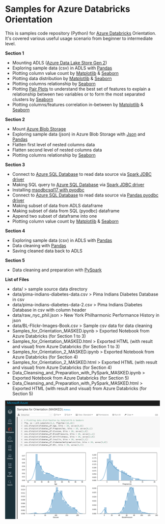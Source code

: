 # Samples for Azure Databricks Orientation

This is samples code repository (Python) for [Azure Databricks](https://docs.microsoft.com/en-us/azure/databricks/scenarios/what-is-azure-databricks) Orientation. It's covered various useful usage scenario from beginner to intermediate level.

**Section 1**
* Mounting ADLS ([Azure Data Lake Store Gen 2](https://docs.microsoft.com/en-us/azure/storage/blobs/data-lake-storage-introduction))
* Exploring sample data (csv) in ADLS with [Pandas](https://pandas.pydata.org/)
* Plotting column value count by [Matplotlib](https://matplotlib.org/) & [Seaborn](https://seaborn.pydata.org/)
* Plotting data distribution by [Matplotlib](https://matplotlib.org/) & [Seaborn](https://seaborn.pydata.org/)
* Plotting columns relationship by [Seaborn](https://seaborn.pydata.org/)
* Plotting [Pair Plots](https://seaborn.pydata.org/generated/seaborn.pairplot.html) to understand the best set of features to explain a relationship between two variables or to form the most separated clusters by [Seaborn](https://seaborn.pydata.org/)
* Plotting columns/features correlation in-between by [Matplotlib](https://matplotlib.org/) & [Seaborn](https://seaborn.pydata.org/)

**Section 2**
* Mount [Azure Blob Storage](https://docs.microsoft.com/en-us/azure/storage/blobs/storage-blobs-introduction)
* Exploring sample data (json) in Azure Blob Storage with [Json](https://docs.python.org/3/library/json.html) and [Pandas](https://pandas.pydata.org/)
* Flatten first level of nested columns data
* Flatten second level of nested columns data
* Plotting columns relationship by [Seaborn](https://seaborn.pydata.org/)

**Section 3**
* Connect to [Azure SQL Database](https://docs.microsoft.com/en-us/azure/azure-sql/database/sql-database-paas-overview) to read data source via [Spark JDBC driver](https://docs.microsoft.com/en-us/azure/databricks/data/data-sources/sql-databases#python-example)
* Making SQL query to [Azure SQL Database](https://docs.microsoft.com/en-us/azure/azure-sql/database/sql-database-paas-overview) via [Spark JDBC driver](https://docs.microsoft.com/en-us/azure/databricks/data/data-sources/sql-databases#python-example)
* Installing [msodbcsql17 with pyodbc](https://docs.microsoft.com/en-us/sql/connect/python/pyodbc/python-sql-driver-pyodbc?view=sql-server-ver15)
* Connect to [Azure SQL Database](https://docs.microsoft.com/en-us/azure/azure-sql/database/sql-database-paas-overview) to read data source via [Pandas pyodbc driver](https://pandas.pydata.org/pandas-docs/stable/reference/api/pandas.read_sql.html)
* Making subset of data from ADLS dataframe
* Making subset of data from SQL (pyodbc) dataframe
* Append two subset of dataframe into one
* Plotting column value count by [Matplotlib](https://matplotlib.org/) & [Seaborn](https://seaborn.pydata.org/)

**Section 4**
* Exploring sample data (csv) in ADLS with [Pandas](https://pandas.pydata.org/)
* Data cleaning with [Pandas](https://pandas.pydata.org/)
* Saving cleaned data back to ADLS

**Section 5**
* Data cleaning and preparation with [PySpark](https://spark.apache.org/docs/latest/api/python/index.html)

**List of Files**
* data/ > sample source data directory
* data/pima-indians-diabetes-data.csv > Pima Indians Diabetes Database in csv
* data/pima-indians-diabetes-data-2.csv > Pima Indians Diabetes Database in csv with column header
* data/raw_nyc_phil.json > New York Philharmonic Performance History in json
* data/BL-Flickr-Images-Book.csv > Sample csv data for data cleaning
* Samples_for_Orientation_MASKED.ipynb > Exported Notebook from Azure Databricks (for Section 1 to 3)
* Samples_for_Orientation_MASKED.html > Exported HTML (with result and visual) from Azure Databricks (for Section 1 to 3)
* Samples_for_Orientation_2_MASKED.ipynb > Exported Notebook from Azure Databricks (for Section 4)
* Samples_for_Orientation_2_MASKED.html > Exported HTML (with result and visual) from Azure Databricks (for Section 4)
* Data_Cleansing_and_Preparation_with_PySpark_MASKED.ipynb > Exported Notebook from Azure Databricks (for Section 5)
* Data_Cleansing_and_Preparation_with_PySpark_MASKED.html > Exported HTML (with result and visual) from Azure Databricks (for Section 5)

![capture1](https://github.com/easonlai/Samples_for_Azure_Databricks_Orientation/blob/main/git-images/capture1.PNG)






